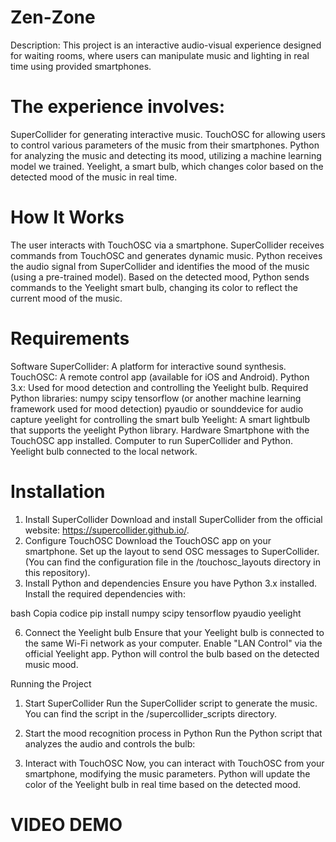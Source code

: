 # Zen-Zone
Description:
This project is an interactive audio-visual experience designed for waiting rooms, where users can manipulate music and lighting in real time using provided smartphones. 
# The experience involves:
SuperCollider for generating interactive music.
TouchOSC for allowing users to control various parameters of the music from their smartphones.
Python for analyzing the music and detecting its mood, utilizing a machine learning model we trained.
Yeelight, a smart bulb, which changes color based on the detected mood of the music in real time.
# How It Works
The user interacts with TouchOSC via a smartphone.
SuperCollider receives commands from TouchOSC and generates dynamic music.
Python receives the audio signal from SuperCollider and identifies the mood of the music (using a pre-trained model).
Based on the detected mood, Python sends commands to the Yeelight smart bulb, changing its color to reflect the current mood of the music.
# Requirements
Software
SuperCollider: A platform for interactive sound synthesis.
TouchOSC: A remote control app (available for iOS and Android).
Python 3.x: Used for mood detection and controlling the Yeelight bulb.
Required Python libraries:
numpy
scipy
tensorflow (or another machine learning framework used for mood detection)
pyaudio or sounddevice for audio capture
yeelight for controlling the smart bulb
Yeelight: A smart lightbulb that supports the yeelight Python library.
Hardware
Smartphone with the TouchOSC app installed.
Computer to run SuperCollider and Python.
Yeelight bulb connected to the local network.

# Installation
1. Install SuperCollider
Download and install SuperCollider from the official website: https://supercollider.github.io/.
2. Configure TouchOSC
Download the TouchOSC app on your smartphone.
Set up the layout to send OSC messages to SuperCollider. (You can find the configuration file in the /touchosc_layouts directory in this repository).
3. Install Python and dependencies
Ensure you have Python 3.x installed. Install the required dependencies with:

bash
Copia codice
pip install numpy scipy tensorflow pyaudio yeelight

6. Connect the Yeelight bulb
Ensure that your Yeelight bulb is connected to the same Wi-Fi network as your computer. Enable "LAN Control" via the official Yeelight app. Python will control the bulb based on the detected music mood.

Running the Project
1. Start SuperCollider
Run the SuperCollider script to generate the music. You can find the script in the /supercollider_scripts directory.

2. Start the mood recognition process in Python
Run the Python script that analyzes the audio and controls the bulb:

3. Interact with TouchOSC
Now, you can interact with TouchOSC from your smartphone, modifying the music parameters. Python will update the color of the Yeelight bulb in real time based on the detected mood.


# VIDEO DEMO


